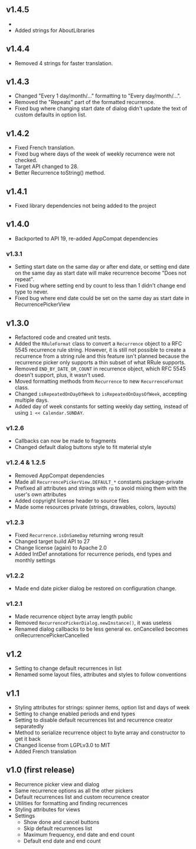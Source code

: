 ## v1.4.5
- 
- Added strings for AboutLibraries

## v1.4.4
- Removed 4 strings for faster translation.

## v1.4.3
- Changed "Every 1 day/month/..." formatting to "Every day/month/...".
- Removed the "Repeats" part of the formatted recurrence.
- Fixed bug where changing start date of dialog didn't update the text of custom defaults in option list.

## v1.4.2
- Fixed French translation.
- Fixed bug where days of the week of weekly recurrence were not checked.
- Target API changed to 28.
- Better Recurrence toString() method.

## v1.4.1
- Fixed library dependencies not being added to the project

## v1.4.0
- Backported to API 19, re-added AppCompat dependencies

### v1.3.1
- Setting start date on the same day or after end date, or setting end date on the same day as start date will make recurrence become "Does not repeat".
- Fixed bug where setting end by count to less than 1 didn't change end type to never.
- Fixed bug where end date could be set on the same day as start date in RecurrencePickerView

## v1.3.0
- Refactored code and created unit tests.
- Added the `RRuleFormat` class to convert a `Recurrence` object to a RFC 5545 recurrence rule string. However, it is still not possible to create a recurrence from a string rule and this feature isn't planned because the recurrence picker only supports a thin subset of what RRule supports.
- Removed `END_BY_DATE_OR_COUNT` in recurrence object, which RFC 5545 doesn't support, plus, it wasn't used.
- Moved formatting methods from `Recurrence` to new `RecurrenceFormat` class.
- Changed `isRepeatedOnDayOfWeek` to `isRepeatedOnDaysOfWeek`, accepting multiple days.
- Added day of week constants for setting weekly day setting, instead of using `1 << Calendar.SUNDAY`.

### v1.2.6
- Callbacks can now be made to fragments
- Changed default dialog buttons style to fit material style

### v1.2.4 & 1.2.5
- Removed AppCompat dependencies
- Made all `RecurrencePickerView.DEFAULT_*` constants package-private
- Prefixed all attributes and strings with `rp` to avoid mixing them with the user's own attributes
- Added copyright license header to source files
- Made some resources private (strings, drawables, colors, layouts)

### v1.2.3
- Fixed `Recurrence.isOnSameDay` returning wrong result
- Changed target build API to 27
- Change license (again) to Apache 2.0
- Added IntDef annotations for recurrence periods, end types and monthly settings

### v1.2.2
- Made end date picker dialog be restored on configuration change.

### v1.2.1
- Made recurrence object byte array length public
- Removed `RecurrencePickerDialog.newInstance()`, it was useless
- Renamed dialog callbacks to be less general ex. onCancelled becomes onRecurrencePickerCancelled

## v1.2
- Setting to change default recurrences in list
- Renamed some layout files, attributes and styles to follow conventions

## v1.1
- Styling attributes for strings: spinner items, option list and days of week
- Setting to change enabled periods and end types
- Setting to disable default recurrences list and recurrence creator separatedly
- Method to serialize recurrence object to byte array and constructor to get it back
- Changed license from LGPLv3.0 to MIT
- Added French translation

## v1.0 (first release)
- Recurrence picker view and dialog
- Same recurrence options as all the other pickers
- Default recurrences list and custom recurrence creator
- Utilities for formatting and finding recurrences
- Styling attributes for views
- Settings
    - Show done and cancel buttons
    - Skip default recurrences list
    - Maximum frequency, end date and end count
    - Default end date and end count
